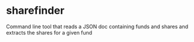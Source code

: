 # sharefinder
Command line tool that reads a JSON doc containing funds and shares and extracts the shares for a given fund
